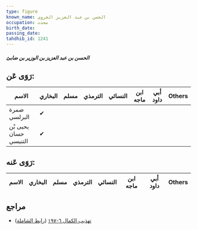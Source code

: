 ```yaml
---
type: figure
known_name: الحسن بن عبد العزيز الجروي
occupation: محدث
birth_date:
passing_date:
tahdhib_id: 1241
---
```

##### الحسن بن عبد العزيز بن الوزير بن ضابئ

## رَوَى عَن:
| الاسم                 | البخاري | مسلم | الترمذي | النسائي | ابن ماجه | أبي داود | Others |
| --------------------- | ------- | ---- | ------- | ------- | -------- | -------- | ------ |
| ضمرة البرلسي          | ✔       |      |         |         |          |          |        |
| يحيى بْن حسان التنيسي | ✔       |      |         |         |          |          |        |
## رَوَى عَنه:
| الاسم | البخاري | مسلم | الترمذي | النسائي | ابن ماجه | أبي داود | Others |
| ----- | ------- | ---- | ------- | ------- | -------- | -------- | ------ |
## مراجع
- [تهذيب الكمال ٦-١٩٧](obsidian://open?vault=Tahdhib-al-Kamal&file=Figures/١٢٤١-الحسن%20بن%20عبد%20العزيز%20بن%20الوزير%20بن%20ضابئ) ([رابط الشاملة](https://shamela.ws/book/3722/2861))